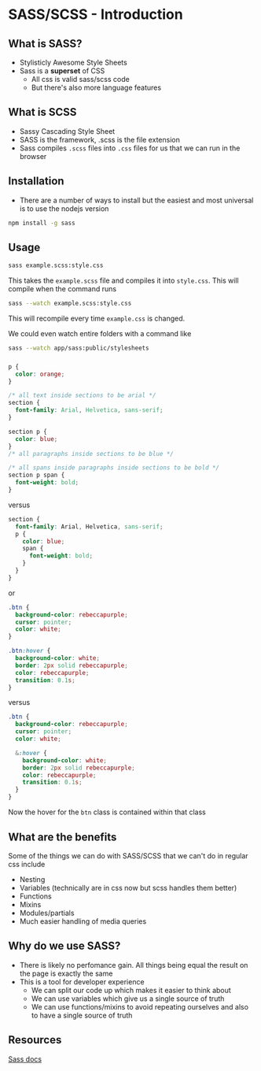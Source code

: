 # SASS/SCSS - Introduction

## What is SASS?

- Stylisticly Awesome Style Sheets
- Sass is a **superset** of CSS
  - All css is valid sass/scss code
  - But there's also more language features

## What is SCSS

- Sassy Cascading Style Sheet
- SASS is the framework, .scss is the file extension
- Sass compiles `.scss` files into `.css` files for us that we can run in the browser

## Installation

- There are a number of ways to install but the easiest and most universal is to use the nodejs version

```bash
npm install -g sass
```

## Usage

```bash
sass example.scss:style.css
```

This takes the `example.scss` file and compiles it into `style.css`. This will compile when the command runs

```bash
sass --watch example.scss:style.css
```

This will recompile every time `example.css` is changed.

We could even watch entire folders with a command like

```bash
sass --watch app/sass:public/stylesheets
```

###

```css
p {
  color: orange;
}

/* all text inside sections to be arial */
section {
  font-family: Arial, Helvetica, sans-serif;
}

section p {
  color: blue;
}
/* all paragraphs inside sections to be blue */

/* all spans inside paragraphs inside sections to be bold */
section p span {
  font-weight: bold;
}
```

versus

```scss
section {
  font-family: Arial, Helvetica, sans-serif;
  p {
    color: blue;
    span {
      font-weight: bold;
    }
  }
}
```

or

```css
.btn {
  background-color: rebeccapurple;
  cursor: pointer;
  color: white;
}

.btn:hover {
  background-color: white;
  border: 2px solid rebeccapurple;
  color: rebeccapurple;
  transition: 0.1s;
}
```

versus

```scss
.btn {
  background-color: rebeccapurple;
  cursor: pointer;
  color: white;

  &:hover {
    background-color: white;
    border: 2px solid rebeccapurple;
    color: rebeccapurple;
    transition: 0.1s;
  }
}
```

Now the hover for the `btn` class is contained within that class

## What are the benefits

Some of the things we can do with SASS/SCSS that we can't do in regular css include

- Nesting
- Variables (technically are in css now but scss handles them better)
- Functions
- Mixins
- Modules/partials
- Much easier handling of media queries

## Why do we use SASS?

- There is likely no perfomance gain. All things being equal the result on the page is exactly the same
- This is a tool for developer experience
  - We can split our code up which makes it easier to think about
  - We can use variables which give us a single source of truth
  - We can use functions/mixins to avoid repeating ourselves and also to have a single source of truth

## Resources

[Sass docs ](https://sass-lang.com/)